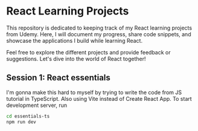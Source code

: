 # React Learning Projects

This repository is dedicated to keeping track of my React learning projects from Udemy. Here, I will document my progress, share code snippets, and showcase the applications I build while learning React.

Feel free to explore the different projects and provide feedback or suggestions. Let's dive into the world of React together!

## Session 1: React essentials
I'm gonna make this hard to myself by trying to write the code from JS tutorial in TypeScript. Also using Vite instead of Create React App.
To start development server, run
```bash
cd essentials-ts
npm run dev
```